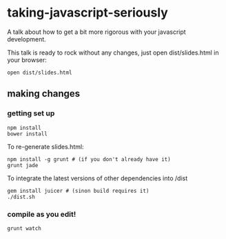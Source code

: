 taking-javascript-seriously
===========================

A talk about how to get a bit more rigorous with your javascript development.

This talk is ready to rock without any changes, just open dist/slides.html in your browser:

```
open dist/slides.html
```

## making changes

### getting set up

```
npm install
bower install
```
To re-generate slides.html:

```
npm install -g grunt # (if you don't already have it)
grunt jade
```

To integrate the latest versions of other dependencies into /dist

```
gem install juicer # (sinon build requires it)
./dist.sh
```

### compile as you edit!

```
grunt watch
```
